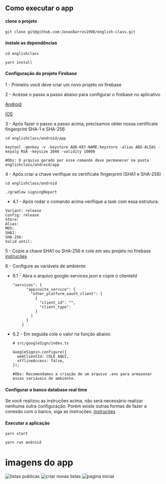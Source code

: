 ## Como executar o app

#### clone o projeto
```
git clone git@github.com:JonasBarros1998/english-class.git
```

#### instale as dependências
```
cd englishclass

yarn install
```

#### Configuração do projeto Firebase

1 - Primeiro você deve criar um novo projeto no firebase

2 - Acesse o passo a passo abaixo para configurar o firebase no aplicativo

[Android](https://github.com/react-native-google-signin/google-signin/blob/master/docs/android-guide.md)

[IOS](https://github.com/react-native-google-signin/google-signin/blob/master/docs/ios-guide.md)


3 - Após fazer o passo a passo acima, precisamos obter nossa certificate fingerprint SHA-1 e SHA-256

```
cd englishclass/android/app

keytool -genkey -v -keystore ADD-KEY-NAME.keystore -alias ADD-ALIAS -keyalg RSA -keysize 2048 -validity 10000

#Obs: O arquivo gerado por esse comando deve permanecer na pasta englishclass/android/app
```

4 - Após criar a chave verifique os certificate fingerprint (SHA1 e SHA-256)
```
cd englishclass/android

./gradlew signingReport
```

- 4.1 - Após rodar o comando acima verifique a task com essa estrutura: 

```
Variant: release
Config: release
Store:
Alias: 
MD5: 
SHA1: 
SHA-256: 
Valid until: 
```

5 - Copie a chave SHA1 ou SHA-256 e cole em seu projeto no firebase
[instruções](https://support.google.com/firebase/answer/9137403?hl=en)

6 - Configure as variáveis de ambiente
- 6.1 - Abra o arquivo google-services.json e copie o clienteId
  ```
  "services": {
        "appinvite_service": {
          "other_platform_oauth_client": [
            {
              "client_id": "",
              "client_type": 
            }
          ]
        }
      }
  ```
- 6.2 - Em seguida cole o valor na função abaixo: 
  ```
  # src/googleSign/index.ts
  
  GoogleSignin.configure({
    webClientId: COLE AQUI,
    offlineAccess: false,
  });
  
  #Obs: Recomendamos a criação de um arquivo .env para armazenar essas variáveis de ambiente. 
  ```

#### Configurar o banco database real time
Se você realizou as instruções acima, não será necessário realizar nenhuma outra configuração. Porém existe outras formas de fazer a conexão com o banco, siga as instruções: 
[instruções](https://rnfirebase.io/auth/social-auth#google)



#### Executar a aplicação
```
yarn start

yarn run android
```

# imagens do app

![listas publicas](https://firebasestorage.googleapis.com/v0/b/app-english-class.appspot.com/o/public-list.png?alt=media)
![criar novas listas](https://firebasestorage.googleapis.com/v0/b/app-english-class.appspot.com/o/create-list.png?alt=media)
![pagina inicial](https://firebasestorage.googleapis.com/v0/b/app-english-class.appspot.com/o/main-page.png?alt=media)
